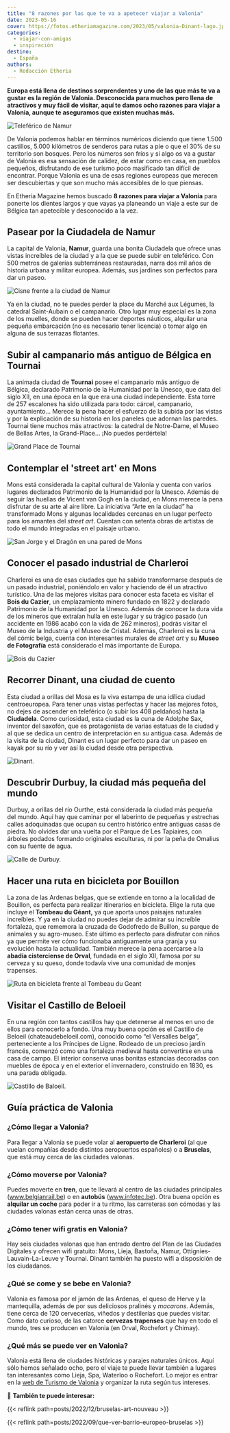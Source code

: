```yaml
---
title: "8 razones por las que te va a apetecer viajar a Valonia"
date: 2023-05-16
cover: https://fotos.etheriamagazine.com/2023/05/valonia-Dinant-lago.jpg
categories: 
  - viajar-con-amigas
  - inspiración
destino: 
  - España
authors: 
  - Redacción Etheria
---
```


**Europa está llena de destinos sorprendentes y uno de las que más te va a gustar es la 
región de Valonia. Desconocida para muchos pero llena de atractivos y muy fácil de 
visitar, aquí te damos ocho razones para viajar a Valonia, aunque te aseguramos que 
existen muchas más.** 

![Teleférico de Namur](https://fotos.etheriamagazine.com/2023/05/valonia-namur-teleferico.jpg "Teleférico de Namur. © WBT/Denis Closon.")

De Valonia podemos hablar en términos numéricos diciendo que tiene 1.500 castillos, 
5.000 kilómetros de senderos para rutas a pie o que el 30% de su territorio son bosques. 
Pero los números son fríos y si algo os va a gustar de Valonia es esa sensación de 
calidez, de estar como en casa, en pueblos pequeños, disfrutando de ese turismo poco 
masificado tan difícil de encontrar. Porque Valonia es una de esas regiones europeas que 
merecen ser descubiertas y que son mucho más accesibles de lo que piensas. 

En Etheria Magazine hemos buscado **8 razones para viajar a Valonia** para ponerte los 
dientes largos y que vayas ya planeando un viaje a este sur de Bélgica tan apetecible y 
desconocido a la vez. 

## Pasear por la Ciudadela de Namur

La capital de Valonia, **Namur**, guarda una bonita Ciudadela que ofrece unas vistas 
increíbles de la ciudad y a la que se puede subir en teleférico. Con 500 metros de 
galerías subterráneas restauradas, narra dos mil años de historia urbana y militar 
europea. Además, sus jardines son perfectos para dar un paseo. 

![Cisne frente a la ciudad de Namur](https://fotos.etheriamagazine.com/2023/05/Valonia-ciudadela-Namur.jpg "Ciudadela de Namur. © WBT/Dominik Ketz.")

Ya en la ciudad, no te puedes perder la place du Marché aux Légumes, la catedral 
Saint-Aubain o el campanario. Otro lugar muy especial es la zona de los muelles, donde 
se pueden hacer deportes náuticos, alquilar una pequeña embarcación (no es necesario 
tener licencia) o tomar algo en alguna de sus terrazas flotantes. 

## Subir al campanario más antiguo de Bélgica en Tournai

La animada ciudad de **Tournai** posee el campanario más antiguo de Bélgica, declarado 
Patrimonio de la Humanidad por la Unesco, que data del siglo XII, en una época en la que 
era una ciudad independiente. Esta torre de 257 escalones ha sido utilizada para todo: 
cárcel, campanario, ayuntamiento… Merece la pena hacer el esfuerzo de la subida por las 
vistas y por la explicación de su historia en los paneles que adornan las paredes. 
Tournai tiene muchos más atractivos: la catedral de Notre-Dame, el Museo de Bellas 
Artes, la Grand-Place… ¡No puedes perdértela! 

![Grand Place de Tournai](https://fotos.etheriamagazine.com/2023/05/tournai-plaza.jpg "Grand Place de Tournai. © WBT/J. Jean Mart")

## Contemplar el 'street art' en Mons

Mons está considerada la capital cultural de Valonia y cuenta con varios lugares 
declarados Patrimonio de la Humanidad por la Unesco. Además de seguir las huellas de 
Vicent van Gogh en la ciudad, en Mons merece la pena disfrutar de su arte al aire libre. 
La iniciativa “Arte en la ciudad” ha transformado Mons y algunas localidades cercanas en 
un lugar perfecto para los amantes del _street art_. Cuentan con setenta obras de 
artistas de todo el mundo integradas en el paisaje urbano. 

![San Jorge y el Dragón en una pared de Mons](https://fotos.etheriamagazine.com/2023/05/valonia-Mons-street-art.jpg "Street Art en Mons: obra de Zesar Bahamonte. © WBT.")

## Conocer el pasado industrial de Charleroi

Charleroi es una de esas ciudades que ha sabido transformarse después de un pasado 
industrial, poniéndolo en valor y haciendo de él un atractivo turístico. Una de las 
mejores visitas para conocer esta faceta es visitar el **Bois du Cazier**, un 
emplazamiento minero fundado en 1822 y declarado Patrimonio de la Humanidad por la 
Unesco. Además de conocer la dura vida de los mineros que extraían hulla en este lugar y 
su trágico pasado (un accidente en 1986 acabó con la vida de 262 mineros), podrás 
visitar el Museo de la Industria y el Museo de Cristal. Además, Charleroi es la cuna del 
cómic belga, cuenta con interesantes murales de _street art_ y su **Museo de 
Fotografía** está considerado el más importante de Europa. 

![Bois du Cazier](https://fotos.etheriamagazine.com/2023/05/Valonia-Bois-du-Cazier.jpg "Arqueología industrial en Bois du Cazier. © Jean-Luc Deru.")

## Recorrer Dinant, una ciudad de cuento

Esta ciudad a orillas del Mosa es la viva estampa de una idílica ciudad centroeuropea. 
Para tener unas vistas perfectas y hacer las mejores fotos, no dejes de ascender en 
teleférico (o subir los 408 peldaños) hasta la **Ciudadela**. Como curiosidad, esta 
ciudad es la cuna de Adolphe Sax, inventor del saxofón, que es protagonista de varias 
estatuas de la ciudad y al que se dedica un centro de interpretación en su antigua casa. 
Además de la visita de la ciudad, Dinant es un lugar perfecto para dar un paseo en kayak 
por su río y ver así la ciudad desde otra perspectiva. 

![Dinant.](https://fotos.etheriamagazine.com/2023/05/valonia-Dinant-lago.jpg "Dinant con la Colegiata de Notre Dame. © WBT/ Anibal Trejo.")

## Descubrir Durbuy, la ciudad más pequeña del mundo

Durbuy, a orillas del río Ourthe, está considerada la ciudad más pequeña del mundo. Aquí 
hay que caminar por el laberinto de pequeñas y estrechas calles adoquinadas que ocupan 
su centro histórico entre antiguas casas de piedra. No olvides dar una vuelta por el 
Parque de Les Tapiaires, con árboles podados formando originales esculturas, ni por la 
peña de Omalius con su fuente de agua. 

![Calle de Durbuy.](https://fotos.etheriamagazine.com/2023/05/Valonia-Durbuy.jpg "Calle de Durbuy. © WBT/Dominik Ketz.")

## Hacer una ruta en bicicleta por Bouillon

La zona de las Ardenas belgas, que se extiende en torno a la localidad de Bouillon, es 
perfecta para realizar itinerarios en bicicleta. Elige la ruta que incluye el **Tombeau 
du Géant,** ya que aporta unos paisajes naturales increíbles. Y ya en la ciudad no 
puedes dejar de admirar su increíble fortaleza, que rememora la cruzada de Godofredo de 
Buillon, su parque de animales y su agro-museo. Este último es perfecto para disfrutar 
con niños ya que permite ver cómo funcionaba antiguamente una granja y su evolución 
hasta la actualidad. También merece la pena acercarse a la **abadía cisterciense de 
Orval**, fundada en el siglo XII, famosa por su cerveza y su queso, donde todavía vive 
una comunidad de monjes trapenses. 

![Ruta en bicicleta frente al Tombeau du Geant](https://fotos.etheriamagazine.com/2023/05/valonia-Tombeau-du-Geant.jpg "Ruta en bicicleta frente al Tombeau du Geant. © WBT/David Samyn.")

## Visitar el Castillo de Beloeil

En una región con tantos castillos hay que detenerse al menos en uno de ellos para 
conocerlo a fondo. Una muy buena opción es el Castillo de Beloeil 
(chateaudebeloeil.com), conocido como “el Versalles belga”, perteneciente a los 
Príncipes de Ligne. Rodeado de un precioso jardín francés, comenzó como una fortaleza 
medieval hasta convertirse en una casa de campo. El interior conserva unas bonitas 
estancias decoradas con muebles de época y en el exterior el invernadero, construido en 
1830, es una parada obligada. 

![Castillo de Baloeil.](https://fotos.etheriamagazine.com/2023/05/valonia-castillo-de-Beloeil.jpg "Castillo de Baloeil. © WBT/J.P. Remy")

## Guía práctica de Valonia

### ¿Cómo llegar a Valonia?

Para llegar a Valonia se puede volar al **aeropuerto de Charleroi** (al que vuelan 
compañías desde distintos aeropuertos españoles) o a **Bruselas**, que está muy cerca de 
las ciudades valonas. 

### ¿Cómo moverse por Valonia?

Puedes moverte en **tren**, que te llevará al centro de las ciudades principales 
(www.belgianrail.be) o en **autobús** (www.infotec.be). Otra buena opción es **alquilar 
un coche** para poder ir a tu ritmo, las carreteras son cómodas y las ciudades valonas 
están cerca unas de otras. 

### ¿Cómo tener wifi gratis en Valonia?

Hay seis ciudades valonas que han entrado dentro del Plan de las Ciudades Digitales y 
ofrecen wifi gratuito: Mons, Lieja, Bastoña, Namur, Ottignies-Lauvain-La-Leuve y 
Tournai. Dinant también ha puesto wifi a disposición de los ciudadanos. 

### ¿Qué se come y se bebe en Valonia?

Valonia es famosa por el jamón de las Ardenas, el queso de Herve y la mantequilla, 
además de por sus deliciosos pralinés y _macarons_. Además, tiene cerca de 120 
cervecerías, viñedos y destilerías que puedes visitar. Como dato curioso, de las catorce 
**cervezas trapenses** que hay en todo el mundo, tres se producen en Valonia (en Orval, 
Rochefort y Chimay). 

### ¿Qué más se puede ver en Valonia?

Valonia está llena de ciudades históricas y parajes naturales únicos. Aquí sólo hemos 
señalado ocho, pero el viaje te puede llevar también a lugares tan interesantes como 
Lieja, Spa, Waterloo o Rochefort. Lo mejor es entrar en la [web de Turismo de 
Valonia](https://visitwallonia.es/) y organizar la ruta según tus intereses. 

📌 **También te puede interesar:** 

{{< reflink path=posts/2022/12/bruselas-art-nouveau >}} 

{{< reflink path=posts/2022/09/que-ver-barrio-europeo-bruselas >}}
